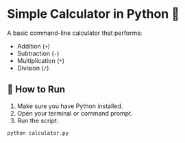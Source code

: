 # Simple Calculator in Python 🧮

A basic command-line calculator that performs:

- Addition (`+`)
- Subtraction (`-`)
- Multiplication (`*`)
- Division (`/`)

## 🚀 How to Run

1. Make sure you have Python installed.
2. Open your terminal or command prompt.
3. Run the script:

```bash
python calculator.py

